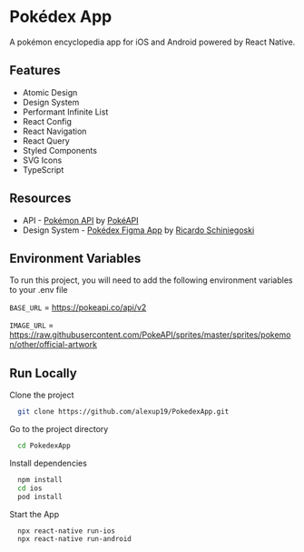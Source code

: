 
# Pokédex App

A pokémon encyclopedia app for iOS and Android powered by React Native.


## Features

- Atomic Design
- Design System
- Performant Infinite List
- React Config
- React Navigation
- React Query
- Styled Components
- SVG Icons
- TypeScript


## Resources

- API - [Pokémon API](https://pokeapi.co/) by [PokéAPI](https://github.com/PokeAPI)
- Design System - [Pokédex Figma App](https://www.figma.com/community/file/979132880663340794) by [Ricardo Schiniegoski](https://www.figma.com/@ricardohs)


## Environment Variables

To run this project, you will need to add the following environment variables to your .env file

`BASE_URL` = https://pokeapi.co/api/v2

`IMAGE_URL` = https://raw.githubusercontent.com/PokeAPI/sprites/master/sprites/pokemon/other/official-artwork


## Run Locally

Clone the project

```bash
  git clone https://github.com/alexup19/PokedexApp.git
```

Go to the project directory

```bash
  cd PokedexApp
```

Install dependencies

```bash
  npm install
  cd ios
  pod install
```

Start the App

```bash
  npx react-native run-ios
  npx react-native run-android
```

